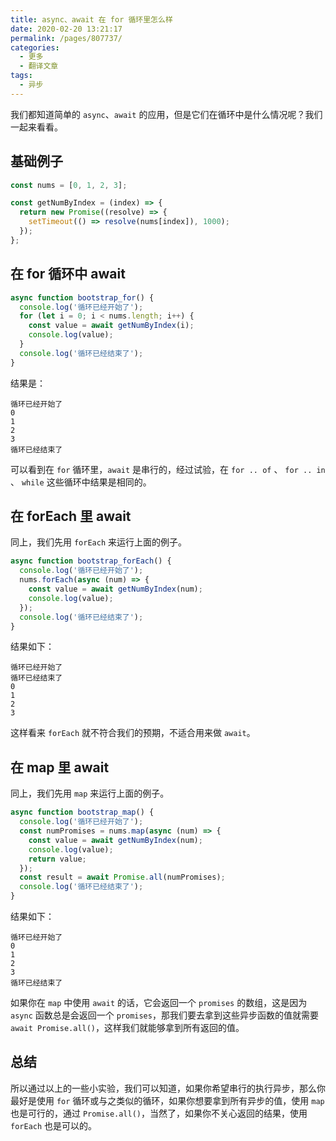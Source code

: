 ```yaml
---
title: async、await 在 for 循环里怎么样
date: 2020-02-20 13:21:17
permalink: /pages/807737/
categories:
  - 更多
  - 翻译文章
tags:
  - 异步
---
```


我们都知道简单的 `async`、`await` 的应用，但是它们在循环中是什么情况呢？我们一起来看看。

## 基础例子

```js
const nums = [0, 1, 2, 3];

const getNumByIndex = (index) => {
  return new Promise((resolve) => {
    setTimeout(() => resolve(nums[index]), 1000);
  });
};
```

## 在 for 循环中 await

```js
async function bootstrap_for() {
  console.log('循环已经开始了');
  for (let i = 0; i < nums.length; i++) {
    const value = await getNumByIndex(i);
    console.log(value);
  }
  console.log('循环已经结束了');
}
```

结果是：

```
循环已经开始了
0
1
2
3
循环已经结束了
```

可以看到在 `for` 循环里，`await` 是串行的，经过试验，在 `for .. of` 、 `for .. in` 、 `while` 这些循环中结果是相同的。

## 在 forEach 里 await

同上，我们先用 `forEach` 来运行上面的例子。

```js
async function bootstrap_forEach() {
  console.log('循环已经开始了');
  nums.forEach(async (num) => {
    const value = await getNumByIndex(num);
    console.log(value);
  });
  console.log('循环已经结束了');
}
```

结果如下：

```
循环已经开始了
循环已经结束了
0
1
2
3
```

这样看来 `forEach` 就不符合我们的预期，不适合用来做 `await`。

## 在 map 里 await

同上，我们先用 `map` 来运行上面的例子。

```js
async function bootstrap_map() {
  console.log('循环已经开始了');
  const numPromises = nums.map(async (num) => {
    const value = await getNumByIndex(num);
    console.log(value);
    return value;
  });
  const result = await Promise.all(numPromises);
  console.log('循环已经结束了');
}
```

结果如下：

```
循环已经开始了
0
1
2
3
循环已经结束了
```

如果你在 `map` 中使用 `await` 的话，它会返回一个 `promises` 的数组，这是因为 `async` 函数总是会返回一个 `promises`，那我们要去拿到这些异步函数的值就需要 `await Promise.all()`，这样我们就能够拿到所有返回的值。

## 总结

所以通过以上的一些小实验，我们可以知道，如果你希望串行的执行异步，那么你最好是使用 `for` 循环或与之类似的循环，如果你想要拿到所有异步的值，使用 `map` 也是可行的，通过 `Promise.all()`，当然了，如果你不关心返回的结果，使用 `forEach` 也是可以的。
